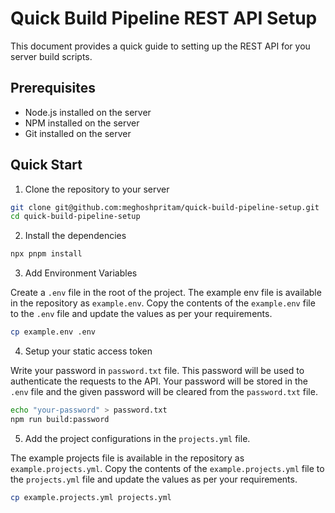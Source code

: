 # Quick Build Pipeline REST API Setup

This document provides a quick guide to setting up the REST API for you server build scripts.

## Prerequisites

- Node.js installed on the server
- NPM installed on the server
- Git installed on the server

## Quick Start

1. Clone the repository to your server

```bash
git clone git@github.com:meghoshpritam/quick-build-pipeline-setup.git
cd quick-build-pipeline-setup
```

2. Install the dependencies

```bash
npx pnpm install
```

3. Add Environment Variables

Create a `.env` file in the root of the project. The example env file is available in the repository as `example.env`. Copy the contents of the `example.env` file to the `.env` file and update the values as per your requirements.

```bash
cp example.env .env
```

4. Setup your static access token

Write your password in `password.txt` file. This password will be used to authenticate the requests to the API. Your password will be stored in the `.env` file and the given password will be cleared from the `password.txt` file.

```bash
echo "your-password" > password.txt
npm run build:password
```

5. Add the project configurations in the `projects.yml` file.

The example projects file is available in the repository as `example.projects.yml`. Copy the contents of the `example.projects.yml` file to the `projects.yml` file and update the values as per your requirements.

```bash
cp example.projects.yml projects.yml
```